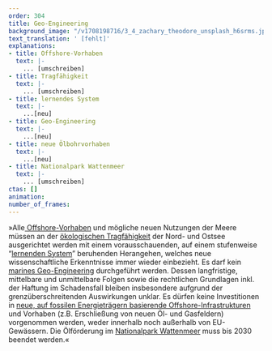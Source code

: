 ```yaml
---
order: 304
title: Geo-Engineering
background_image: "/v1708198716/3_4_zachary_theodore_unsplash_h6srms.jpg#4cd4ff"
text_translation: ' [fehlt]'
explanations:
- title: Offshore-Vorhaben
  text: |-
    ... [umschreiben]
- title: Tragfähigkeit
  text: |-
    ... [umschreiben]
- title: lernendes System
  text: |-
    ...[neu]
- title: Geo-Engineering
  text: |-
    ...[neu]
- title: neue Ölbohrvorhaben
  text: |-
    ...[neu]
- title: Nationalpark Wattenmeer
  text: |-
    ... [umschreiben]
ctas: []
animation:
number_of_frames:
---
```

»Alle[ Offshore-Vorhaben](# "Offshore-Vorhaben") und mögliche neuen Nutzungen der Meere müssen an der [ökologischen Tragfähigkeit](# "Tragfähigkeit") der Nord- und Ostsee ausgerichtet werden mit einem vorausschauenden, auf einem stufenweise “[lernenden System](# "lernendes System")” beruhenden Herangehen, welches neue wissenschaftliche Erkenntnisse immer wieder einbezieht. Es darf kein [marines Geo-Engineering](# "Geo-Engineering") durchgeführt werden. Dessen langfristige, mittelbare und unmittelbare Folgen sowie die rechtlichen Grundlagen inkl. der Haftung im Schadensfall bleiben insbesondere aufgrund der grenzüberschreitenden Auswirkungen unklar. Es dürfen keine Investitionen in [neue, auf fossilen Energieträgern basierende Offshore-Infrastrukturen](# "neue Ölbohrvorhaben") und Vorhaben (z.B. Erschließung von neuen Öl- und Gasfeldern) vorgenommen werden, weder innerhalb noch außerhalb von EU-Gewässern. Die Ölförderung im [Nationalpark Wattenmeer](# "Nationalpark Wattenmeer") muss bis 2030 beendet werden.«